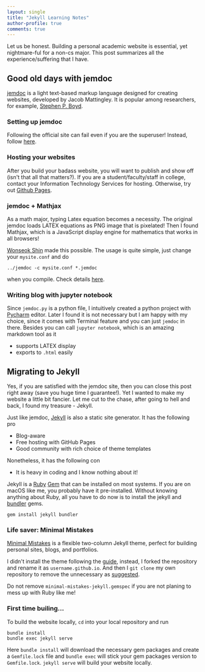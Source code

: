 ```yaml
---
layout: single
title: "Jekyll Learning Notes"
author-profile: true
comments: true
---
```


Let us be honest. Building a personal academic website is essential, yet nightmare-ful for a non-cs major. This post summarizes all the experience/suffering that I have.

## Good old days with jemdoc

[jemdoc](https://jemdoc.jaboc.net/) is a light text-based markup language designed for creating websites, developed by Jacob Mattingley. It is popular among researchers, for example, [Stephen P. Boyd](https://web.stanford.edu/~boyd/).

### Setting up jemdoc

Following the official site can fail even if you are the superuser! Instead, follow [here](http://www-personal.umich.edu/~wylguan/using-jemdoc.html).

### Hosting your websites

After you build your badass website, you will want to publish and show off (isn't that all that matters?). If you are a student/faculty/staff in college, contact your Information Technology Services for hosting. Otherwise, try out [Github Pages](https://pages.github.com/).

### jemdoc + Mathjax

As a math major, typing Latex equation becomes a necessity. The original jemdoc loads LATEX equations as PNG image that is pixelated! Then I found Mathjax, which is a JavaScript display engine for mathematics that works in all browsers!

[Wonseok Shin](http://www.mit.edu/~wsshin/jemdoc+mathjax.html) made this possible. The usage is quite simple, just change your `mysite.conf` and do

```
../jemdoc -c mysite.conf *.jemdoc
```

when you compile. Check details [here](https://github.com/wsshin/jemdoc_mathjax).


### Writing blog with jupyter notebook

Since `jemdoc.py` is a python file, I intuitively created a python project with [Pycharm](https://www.jetbrains.com/pycharm/) editor. Later I found it is not necessary but I am happy with my choice, since it comes with Terminal feature and you can just `jemdoc` in there. Besides you can call `jupyter notebook`, which is an amazing markdown tool as it

* supports LATEX display
* exports to `.html` easily

## Migrating to Jekyll

Yes, if you are satisfied with the jemdoc site, then you can close this post right away (save you huge time I guarantee!). Yet I wanted to make my website a little bit fancier. Let me cut to the chase, after going to hell and back, I found my treasure - Jekyll.

Just like jemdoc, [Jekyll](https://jekyllrb.com/) is also a static site generator. It has the following pro

* Blog-aware
* Free hosting with GitHub Pages
* Good community with rich choice of theme templates

Nonetheless, it has the following con

* It is heavy in coding and I know nothing about it!

Jekyll is a [Ruby](https://www.ruby-lang.org/en/) [Gem](https://guides.rubygems.org/what-is-a-gem/) that can be installed on most systems. If you are on macOS like me, you probably have it pre-installed. Without knowing anything about Ruby, all you have to do now is to install the jekyll and [bundler](https://bundler.io/) gems.

```
gem install jekyll bundler
```

### Life saver: Minimal Mistakes

[Minimal Mistakes](https://github.com/mmistakes/minimal-mistakes) is a flexible two-column Jekyll theme, perfect for building personal sites, blogs, and portfolios.

I didn't install the theme following the [guide](https://mmistakes.github.io/minimal-mistakes/docs/quick-start-guide/), instead, I forked the repository and rename it as `username.github.io`. And then I `git clone` my own repository to remove the unnecessary as [suggested](https://mmistakes.github.io/minimal-mistakes/docs/quick-start-guide/).

Do not remove `minimal-mistakes-jekyll.gemspec` if you are not planing to mess up with Ruby like me!

### First time builing...

To build the website locally, `cd` into your local repository and run

```
bundle install
bundle exec jekyll serve
```

Here `bundle install` will download the necessary gem packages and create a `Gemfile.lock` file and `bundle exec` will stick your gem packages version to `Gemfile.lock`. `jekyll serve` will build your website locally. 
